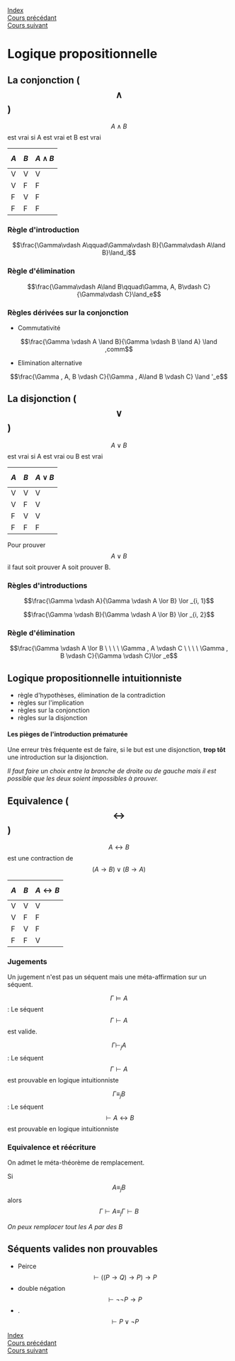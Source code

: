 <script type="text/javascript" src="https://cdnjs.cloudflare.com/ajax/libs/mathjax/2.7.7/latest.js?config=TeX-MML-AM_CHTML"></script>

[Index](./index.md)  
[Cours précédant](./cours_5.md)  
[Cours suivant](./cours_7.md)


# Logique propositionnelle

## La conjonction ($$\land$$)

$$A \land B$$ est vrai si A est vrai et B est vrai

|$$A$$|$$B$$|$$A\land B$$|
|-|-|-|
|V|V|V|
|V|F|F|
|F|V|F|
|F|F|F|

### Règle d'introduction

$$\frac{\Gamma\vdash A\qquad\Gamma\vdash B}{\Gamma\vdash A\land B}\land_i$$

### Règle d'élimination

$$\frac{\Gamma\vdash A\land B\qquad\Gamma, A, B\vdash C}{\Gamma\vdash C}\land_e$$


### Règles dérivées sur la conjonction

- Commutativité

$$\frac{\Gamma \vdash A \land B}{\Gamma \vdash B \land A} \land ,comm$$

- Elimination alternative

$$\frac{\Gamma , A, B \vdash C}{\Gamma , A\land B \vdash C} \land '_e$$


## La disjonction ($$\lor$$)

$$A \lor B$$ est vrai si A est vrai ou B est vrai

|$$A$$|$$B$$|$$A\lor B$$|
|-|-|-|
|V|V|V|
|V|F|V|
|F|V|V|
|F|F|F|

Pour prouver $$A\lor B$$ il faut soit prouver A soit prouver B.

### Règles d'introductions

$$\frac{\Gamma \vdash A}{\Gamma \vdash A \lor B} \lor _{i, 1}$$

$$\frac{\Gamma \vdash B}{\Gamma \vdash A \lor B} \lor _{i, 2}$$

### Règle d'élimination

$$\frac{\Gamma \vdash A \lor B \ \ \ \ \Gamma , A \vdash C \ \ \ \ \Gamma , B \vdash C}{\Gamma \vdash C}\lor _e$$

## Logique propositionnelle intuitionniste

- règle d'hypothèses, élimination de la contradiction
- règles sur l'implication
- règles sur la conjonction
- règles sur la disjonction

#### Les pièges de l'introduction prématurée

Une erreur très fréquente est de faire, si le but est une disjonction, **trop tôt** une introduction sur la disjonction.

*Il faut faire un choix entre la branche de droite ou de gauche mais il est possible que les deux soient impossibles à prouver.*

## Equivalence ($$\leftrightarrow$$)

$$A\leftrightarrow B$$ est une contraction de $$(A\to B) \lor (B\to A)$$

|$$A$$|$$B$$|$$A\leftrightarrow B$$|
|-|-|-|
|V|V|V|
|V|F|F|
|F|V|F|
|F|F|V|

### Jugements

Un jugement n'est pas un séquent mais une méta-affirmation sur un séquent.

$$\Gamma \models A$$ : Le séquent $$\Gamma \vdash A$$ est valide.  

$$\Gamma \vdash _j A$$ : Le séquent $$\Gamma \vdash A$$ est prouvable en logique intuitionniste

$$\Gamma \equiv_j B$$ : Le séquent $$\vdash A \leftrightarrow B$$ est prouvable en logique intuitionniste

### Equivalence et réécriture

On admet le méta-théorème de remplacement.

Si $$A\equiv_j B$$ alors $$\Gamma\vdash A\equiv_j\Gamma\vdash B$$

*On peux remplacer tout les A par des B*

## Séquents valides non prouvables

- Peirce $$\vdash ((P\to Q)\to P)\to P$$
- double négation $$\vdash \neg\neg P \to P$$
- <span style="color=white;">.</span>$$\vdash P \lor \neg P$$

[Index](./index.md)  
[Cours précédant](./cours_5.md)  
[Cours suivant](./cours_7.md)
